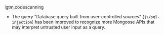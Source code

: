 lgtm,codescanning
* The query "Database query built from user-controlled sources" (`js/sql-injection`) has been improved to recognize more Mongoose APIs that may interpret untrusted user input as a query.

